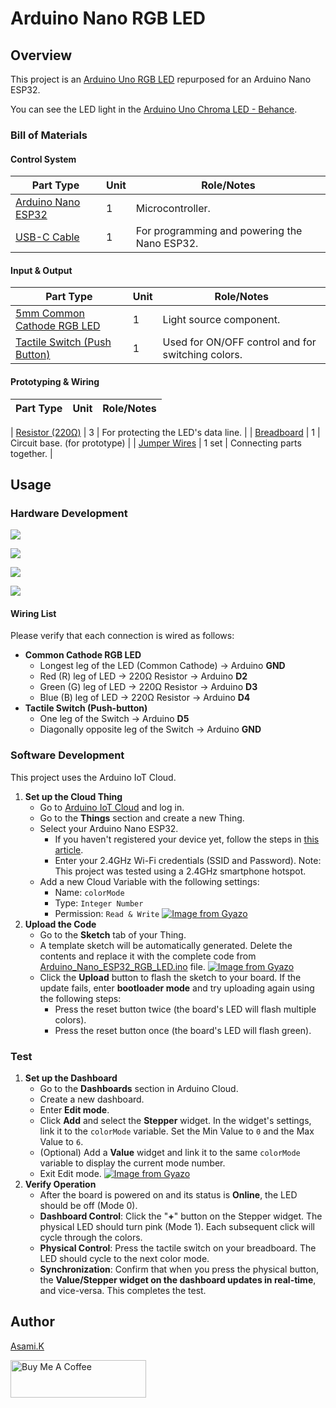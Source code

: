 # Arduino Nano RGB LED

## Overview

This project is an [Arduino Uno RGB LED](https://github.com/asamiile/diy-electronics/tree/main/Arduino_Uno_RGB_LED) repurposed for an Arduino Nano ESP32.

You can see the LED light in the [Arduino Uno Chroma LED - Behance](https://www.behance.net/gallery/229627251/Arduino-Uno-Chroma-LED).


### Bill of Materials

#### Control System

| Part Type                                     | Unit | Role/Notes                                   |
| --------------------------------------------- | ---- | -------------------------------------------- |
| [Arduino Nano ESP32](https://amzn.to/452q2dH) | 1    | Microcontroller.                             |
| [USB-C Cable](https://amzn.to/4lU4bdZ)        | 1    | For programming and powering the Nano ESP32. |


#### Input & Output

| Part Type                                               | Unit | Role/Notes                                        |
| ------------------------------------------------------- | ---- | ------------------------------------------------- |
| [5mm Common Cathode RGB LED](https://amzn.to/4lmJuaE)   | 1    | Light source component.                           |
| [Tactile Switch (Push Button)](https://amzn.to/3T0gNUF) | 1    | Used for ON/OFF control and for switching colors. |


#### Prototyping & Wiring

| Part Type                                               | Unit  | Role/Notes                                        |
| ------------------------------------------------------- | ----- | ------------------------------------------------- |

| [Resistor (220Ω)](https://amzn.to/4kMejW2) | 3     | For protecting the LED's data line. |
| [Breadboard](https://amzn.to/40bMzlk)      | 1     | Circuit base. (for prototype)       |
| [Jumper Wires](https://amzn.to/45voWYC)    | 1 set | Connecting parts together.          |


## Usage

### Hardware Development

![](https://lightroom.adobe.com/v2c/catalogs/ed2e01a539b04942967b87bf621ffa54/assets/b8db24c849a64bb18d8dd6fd5660a455/revisions/c071297ff20249fc9b3ba093a697bede/renditions/5b248209ceab8b479a5bee75af28089c)

![](https://lightroom.adobe.com/v2c/catalogs/ed2e01a539b04942967b87bf621ffa54/assets/bca19d1e416744b98cee6658e6d6800a/revisions/548504f3b69b0c2330a2fb2fab47af73/renditions/e4896d7690edf4af243964254276df1e)

![](https://lightroom.adobe.com/v2c/catalogs/ed2e01a539b04942967b87bf621ffa54/assets/bb6fd70ff4054056b0f6f719df701b3e/revisions/8801239ee9d04482a4760a18e419a3b3/renditions/b28d76ebb304b27770fa8d02a13d0b9d)

![](https://lightroom.adobe.com/v2c/catalogs/ed2e01a539b04942967b87bf621ffa54/assets/e9131d3305154917a7ae84aa82cad378/revisions/4c1754ba6b8542449073e73987967987/renditions/3f735415ab7ce87328a2d3573b487371)


#### Wiring List

Please verify that each connection is wired as follows:

- **Common Cathode RGB LED**
  - Longest leg of the LED (Common Cathode) → Arduino **GND**
  - Red (R) leg of LED → 220Ω Resistor → Arduino **D2**
  - Green (G) leg of LED → 220Ω Resistor → Arduino **D3**
  - Blue (B) leg of LED → 220Ω Resistor → Arduino **D4**
- **Tactile Switch (Push-button)**
  - One leg of the Switch → Arduino **D5**
  - Diagonally opposite leg of the Switch → Arduino **GND**


### Software Development

This project uses the Arduino IoT Cloud.

1. **Set up the Cloud Thing**
   - Go to [Arduino IoT Cloud](https://cloud.arduino.cc/) and log in.
   - Go to the **Things** section and create a new Thing.
   - Select your Arduino Nano ESP32.
     - If you haven't registered your device yet, follow the steps in [this article](https://docs.arduino.cc/tutorials/nano-esp32/cloud-setup/).
     - Enter your 2.4GHz Wi-Fi credentials (SSID and Password). 
      Note: This project was tested using a 2.4GHz smartphone hotspot.
   - Add a new Cloud Variable with the following settings:
     - Name: `colorMode`
     - Type: `Integer Number`
     - Permission: `Read & Write`
    [![Image from Gyazo](https://i.gyazo.com/1ab5feb8a2e3802c23280b4c67604f26.png)](https://gyazo.com/1ab5feb8a2e3802c23280b4c67604f26)
2. **Upload the Code**
   - Go to the **Sketch** tab of your Thing.
   - A template sketch will be automatically generated. Delete the contents and replace it with the complete code from [Arduino_Nano_ESP32_RGB_LED.ino](https://github.com/asamiile/diy-electronics/tree/main/Arduino_Nano_ESP32_RGB_LED/sketch/Arduino_Nano_ESP32_RGB_LED/Arduino_Nano_ESP32_RGB_LED.ino) file.
    [![Image from Gyazo](https://i.gyazo.com/5e2e5a0bee07afac0b680496551c4410.png)](https://gyazo.com/5e2e5a0bee07afac0b680496551c4410)
   - Click the **Upload** button to flash the sketch to your board. If the update fails, enter **bootloader mode** and try uploading again using the following steps:
     - Press the reset button twice (the board's LED will flash multiple colors).
     - Press the reset button once (the board's LED will flash green).


### Test

1. **Set up the Dashboard** 
   - Go to the **Dashboards** section in Arduino Cloud.
   - Create a new dashboard.
   - Enter **Edit mode**.
   - Click **Add** and select the **Stepper** widget. In the widget's settings, link it to the `colorMode` variable. Set the Min Value to `0` and the Max Value to `6`.
   - (Optional) Add a **Value** widget and link it to the same `colorMode` variable to display the current mode number.
   - Exit Edit mode.
    [![Image from Gyazo](https://i.gyazo.com/94192f1e5d906190a007f4fb6ecdc9c7.png)](https://gyazo.com/94192f1e5d906190a007f4fb6ecdc9c7)
2. **Verify Operation** 
   - After the board is powered on and its status is **Online**, the LED should be off (Mode 0).
   - **Dashboard Control**: Click the "**+**" button on the Stepper widget. The physical LED should turn pink (Mode 1). Each subsequent click will cycle through the colors.
   - **Physical Control**: Press the tactile switch on your breadboard. The LED should cycle to the next color mode.
   - **Synchronization**: Confirm that when you press the physical button, the **Value/Stepper widget on the dashboard updates in real-time**, and vice-versa. This completes the test.


## Author

[Asami.K](https://asami.tokyo/)

<a href="https://www.buymeacoffee.com/asamiile" target="_blank"><img src="https://cdn.buymeacoffee.com/buttons/v2/default-yellow.png" alt="Buy Me A Coffee" style="height: 60px !important;width: 217px !important;" ></a>
